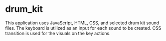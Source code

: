 # drum_kit
This application uses JavaScript, HTML, CSS, and selected drum kit sound files. The keyboard is utilized as an input for each sound to be created. CSS transition is used for the visuals on the key actions.
